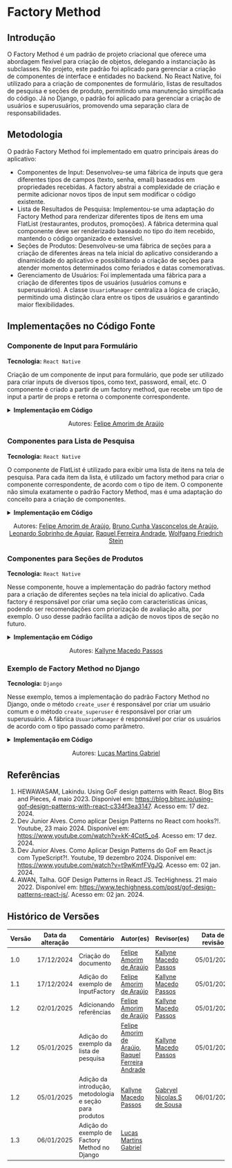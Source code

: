 # Factory Method

## Introdução

<!-- Inclua os seguintes elementos:

- **Objetivo**: Descrever o propósito deste documento.
- **Contexto**: Breve explicação sobre o projeto e sua importância.
- **Escopo**: Delimitação do conteúdo abordado neste documento. -->

O Factory Method é um padrão de projeto criacional que oferece uma abordagem flexível para criação de objetos, delegando a instanciação às subclasses. No projeto, este padrão foi aplicado para gerenciar a criação de componentes de interface e entidades no backend. No React Native, foi utilizado para a criação de componentes de formulário, listas de resultados de pesquisa e seções de produto, permitindo uma manutenção simplificada do código. Já no Django, o padrão foi aplicado para gerenciar a criação de usuários e superusuários, promovendo uma separação clara de responsabilidades.

## Metodologia

<!-- Explique como as decisões foram tomadas, as ferramentas utilizadas, e justifique escolhas arquiteturais.

- **Processo de Trabalho**: Descrição do método utilizado pela equipe (ex.: Scrum, Kanban).
- **Ferramentas Utilizadas**: Ferramentas empregadas na criação deste artefato (ex.: LucidChart, GitHub).
- **Justificativa**: Razões para as escolhas metodológicas e tecnológicas. -->

O padrão Factory Method foi implementado em quatro principais áreas do aplicativo:

- Componentes de Input: Desenvolveu-se uma fábrica de inputs que gera diferentes tipos de campos (texto, senha, email) baseados em propriedades recebidas. A factory abstrai a complexidade de criação e permite adicionar novos tipos de input sem modificar o código existente.
- Lista de Resultados de Pesquisa: Implementou-se uma adaptação do Factory Method para renderizar diferentes tipos de itens em uma FlatList (restaurantes, produtos, promoções). A fábrica determina qual componente deve ser renderizado baseado no tipo do item recebido, mantendo o código organizado e extensível.
- Seções de Produtos: Desenvolveu-se uma fábrica de seções para a criação de diferentes áreas na tela inicial do aplicativo considerando a dinamicidade do aplicativo e possibilitando a criação de seções para atender momentos determinados como feriados e datas comemorativas.
- Gerenciamento de Usuários: Foi implementada uma fábrica para a criação de diferentes tipos de usuários (usuários comuns e superusuários). A classe `UsuarioManager` centraliza a lógica de criação, permitindo uma distinção clara entre os tipos de usuários e garantindo maior flexibilidades.

## Implementações no Código Fonte

<!-- Descreva como o padrão foi implementado no projeto, incluindo código e diagramas. -->


### Componente de Input para Formulário

**Tecnologia:** `React Native`

Criação de um componente de input para formulário, que pode ser utilizado para criar inputs de diversos tipos, como text, password, email, etc. O componente é criado a partir de um factory method, que recebe um tipo de input a partir de props e retorna o componente correspondente.

<details>
<summary><b>Implementação em Código</b></summary>

**Componente [InputFactory.tsx](https://github.com/UnBArqDsw2024-2/2024.2_G7_Entrega_Entrega_03/blob/12-us01/src/HungryHub.2024.2-Front/hungryhub/src/components/InputFactory.tsx)**:

![InputFactory](./assets/inputfactory.png)

**Implementação do InputFactory no [FormInput.tsx](https://github.com/UnBArqDsw2024-2/2024.2_G7_Entrega_Entrega_03/blob/12-us01/src/HungryHub.2024.2-Front/hungryhub/src/components/FormInput.tsx)**:

![FormInput](./assets/form-input.png)

**Utilização no [Register.tsx](https://github.com/UnBArqDsw2024-2/2024.2_G7_Entrega_Entrega_03/blob/12-us01/src/HungryHub.2024.2-Front/hungryhub/src/app/(public)/register.tsx)**:

![Formulário](./assets/implementacao-inputfactory.png)

</details>

<center>

Autores: [Felipe Amorim de Araújo](https://github.com/lipeaaraujo)

</center>

### Componentes para Lista de Pesquisa

**Tecnologia:** `React Native`

O componente de FlatList é utilizado para exibir uma lista de itens na tela de pesquisa. Para cada item da lista, é utilizado um factory method para criar o componente correspondente, de acordo com o tipo de item. O componente não simula exatamente o padrão Factory Method, mas é uma adaptação do conceito para a criação de componentes.

<details>
<summary><b>Implementação em Código</b></summary>

**[FlatList na Tela de Pesquisa](https://github.com/UnBArqDsw2024-2/2024.2_G7_Entrega_Entrega_03/blob/19-us09/src/HungryHub.2024.2-Front/hungryhub/src/app/(auth)/(tabs)/search.tsx)**:

![factory-searchitem](./assets/factory-searchitem.png)

</details>

<center>

Autores: [Felipe Amorim de Araújo](https://github.com/lipeaaraujo), [Bruno Cunha Vasconcelos de Araújo](https://github.com/brunocva), [Leonardo Sobrinho de Aguiar](https://github.com/Leonardo0o0), [Raquel Ferreira Andrade](https://github.com/raquel-andrade), [Wolfgang Friedrich Stein](https://github.com/Wolffstein)

</center>

### Componentes para Seções de Produtos

**Tecnologia:** `React Native`

Nesse componente, houve a implementação do padrão factory method para a criação de diferentes seções na tela inicial do aplicativo. Cada factory é responsável por criar uma seção com características únicas, podendo ser recomendações com priorização de avaliação alta, por exemplo. O uso desse padrão facilita a adição de novos tipos de seção no futuro.

<details>
<summary><b>Implementação em Código</b></summary>

**Componente [ProductSectionFactory.tsx](https://github.com/UnBArqDsw2024-2/2024.2_G7_Entrega_Entrega_03/blob/2e14635d78cec6fe56c077d691d46e6996ae38e9/src/HungryHub.2024.2-Front/hungryhub/src/components/ProductSectionFactory.tsx)**:

![factory-section](./assets/factory-section.png)

**Utilização no [index.tsx](https://github.com/UnBArqDsw2024-2/2024.2_G7_Entrega_Entrega_03/blob/2e14635d78cec6fe56c077d691d46e6996ae38e9/src/HungryHub.2024.2-Front/hungryhub/src/app/(auth)/(tabs)/index.tsx)**:

![factory-productsectionfactory](./assets/implementacao-productsectionfactory.png)

</details>

<center>

Autores: [Kallyne Macedo Passos](https://github.com/kalipassos)

</center>

### Exemplo de Factory Method no Django

**Tecnologia:** `Django`

Nesse exemplo, temos a implementação do padrão Factory Method no Django, onde o método `create_user` é responsável por criar um usuário comum e o método `create_superuser` é responsável por criar um superusuário. A fábrica `UsuarioManager` é responsável por criar os usuários de acordo com o tipo passado como parâmetro.

<details>
<summary><b>Implementação em Código</b></summary>

**[UsuarioManager.py](https://github.com/UnBArqDsw2024-2/2024.2_G7_Entrega_Entrega_03/blob/main/src/HungryHub.2024.2-Back/hungryhub/models.py#L6)**:

![factory-usuario](./assets/FactoryMethod%20-%20UsuarioManager.png)

</details>

<center>

Autores: [Lucas Martins Gabriel](https://github.com/martinsglucas)

</center>

<!-- ### Justificativa Técnica
- Justificativas das decisões tomadas, incluindo análise de prós e contras. -->


<!-- ## Rastreabilidade Adicione uma seção para mapear decisões a requisitos ou justificativas técnicas.

| Decisão Relacionada | Justificativa | Elo | Data |
| -- | -- | -- | -- |
| Escolha de arquitetura em camadas | Modularidade e separação de responsabilidades | [R01]() | 07/12/2024 | -->

## Referências

1. HEWAWASAM, Lakindu. Using GoF design patterns with React. Blog Bits and Pieces, 4 maio 2023. Disponível em: https://blog.bitsrc.io/using-gof-design-patterns-with-react-c334f3ea3147. Acesso em: 17 dez. 2024.
2. Dev Junior Alves. Como aplicar Design Patterns no React com hooks?!. Youtube, 23 maio 2024. Disponível em: https://www.youtube.com/watch?v=kK-4Cpt5_o4. Acesso em: 17 dez. 2024.
3. Dev Junior Alves. Como Aplicar Design Patterns do GoF em React.js com TypeScript?!. Youtube, 19 dezembro 2024. Disponível em: https://www.youtube.com/watch?v=t9wKmfFVgJQ. Acesso em: 02 jan. 2024.
4. AWAN, Talha. GOF Design Patterns in React JS. TecHighness. 21 maio 2022. Disponível em: https://www.techighness.com/post/gof-design-patterns-react-js/. Acesso em: 02 jan. 2024.

## Histórico de Versões

| Versão | Data da alteração | Comentário | Autor(es) | Revisor(es) | Data de revisão |
|--------|-----------|-----------|-----------|-------------|-------------|
| 1.0 | 17/12/2024 | Criação do documento | [Felipe Amorim de Araújo](https://github.com/lipeaaraujo) | [Kallyne Macedo Passos](https://github.com/kalipassos) | 05/01/2025 |
| 1.1 | 17/12/2024 | Adição do exemplo de InputFactory | [Felipe Amorim de Araújo](https://github.com/lipeaaraujo) | [Kallyne Macedo Passos](https://github.com/kalipassos) | 05/01/2025 |
| 1.2 | 02/01/2025 | Adicionando referências | [Felipe Amorim de Araújo](https://github.com/lipeaaraujo) | [Kallyne Macedo Passos](https://github.com/kalipassos) | 05/01/2025 |
| 1.2 | 05/01/2025 | Adição do exemplo da lista de pesquisa | [Felipe Amorim de Araújo](https://github.com/lipeaaraujo), [Raquel Ferreira Andrade](https://github.com/raquel-andrade) |[Kallyne Macedo Passos](https://github.com/kalipassos)  | 05/01/2025 |
| 1.2 | 05/01/2025 | Adição da introdução, metodologia e seção para produtos | [Kallyne Macedo Passos](https://github.com/kalipassos) | [Gabryel Nicolas S de Sousa](https://github.com/gabryelns) | 06/01/2025 |
| 1.3 | 06/01/2025 | Adição do exemplo de Factory Method no Django | [Lucas Martins Gabriel](https://github.com/martinsglucas) | | |